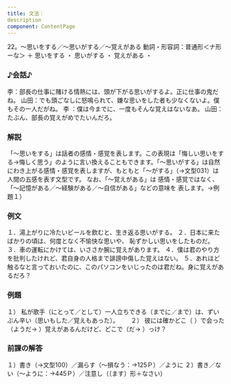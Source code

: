 ```yaml
---
title: 文法：
description
component: ContentPage
---
```



22。～思いをする／～思いがする／～覚えがある
動詞・形容詞：普通形＜ナ形ーな＞ ＋ 思いをする ・
                                                       思いがする ・
                                                       覚えがある ・

### ♪会話♪
李：部長の仕事に賭ける情熱には、頭が下がる思いがするよ。正に仕事の鬼だね。
山田：でも頭ごなしに怒鳴られて、嫌な思いをした者も少なくないよ。僕もその一人だがね。 李 ：僕は今までに、一度もそんな覚えはないなあ。 山田：たぶん、部長の覚えがめでたいんだろ。

### 解説
「～思いをする」は話者の感情・感覚を表します。この表現は「悔しい思いをする→悔しく思う」のように言い換えることもできます。「～思いがする」は自然にわき上がる感情・感覚を表しますが、もともと「～がする」（→文型031）は人間の五感を表す文型です。
なお、「～覚えがある」は 感情・感覚ではなく、「～記憶がある／～経験がある／～自信がある」などの意味を 表します。→例題１）

### 例文
１．湯上がりに冷たいビールを飲むと、生き返る思いがする。
２．日本に来たばかりの頃は、何度となく不愉快な思いや、 恥ずかしい思いをしたものだ。
３．車の運転にかけては、いささか腕に覚えがあります。
４．僕は君のやり方を批判したけれど、君自身の人格まで誹謗中傷した覚えはない。
５．あれほど触るなと言っておいたのに、このパソコンをいじったのは君だね。身に覚えがあるだろ？

### 例題
１） 私が歌手（にとって／として）一人立ちできる（までに／まで）は、ずいぶん辛い（思いもした／覚えもあった）。      
２） 彼には確かどこ（ ）で会った（ようだ→ ）覚えがあるんだけど、どこで（だ→ ）っけ？

### 前課の解答
１）書き（→文型100）／漏らす（～損なう：→125Ｐ）／ように
２）書き／ない（～ように：→445Ｐ）／注意し（〔ます〕形＋なさい）
